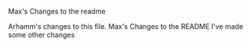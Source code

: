 Max's Changes to the readme

Arhamm's changes to this file. 
Max's Changes to the README
I've made some other changes
